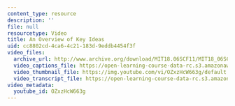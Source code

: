 ```yaml
---
content_type: resource
description: ''
file: null
resourcetype: Video
title: An Overview of Key Ideas
uid: cc8802cd-4ca6-4c21-183d-9eddb4454f3f
video_files:
  archive_url: http://www.archive.org/download/MIT18.06SCF11/MIT18_06SC_110711_M3_300k.mp4
  video_captions_file: https://open-learning-course-data-rc.s3.amazonaws.com/18-06sc-linear-algebra-fall-2011/79f4b1a0555258b1ad801c9bec12dab2_OZxzHcW663g.vtt
  video_thumbnail_file: https://img.youtube.com/vi/OZxzHcW663g/default.jpg
  video_transcript_file: https://open-learning-course-data-rc.s3.amazonaws.com/18-06sc-linear-algebra-fall-2011/450f85bb4e265275a188eaae2939167c_OZxzHcW663g.pdf
video_metadata:
  youtube_id: OZxzHcW663g
---
```


